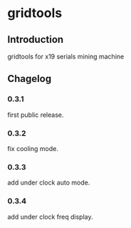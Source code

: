 # gridtools

## Introduction

gridtools for x19 serials mining machine

## Chagelog

### 0.3.1
first public release.

### 0.3.2
fix cooling mode.

### 0.3.3
add under clock auto mode.

### 0.3.4
add under clock freq display.
